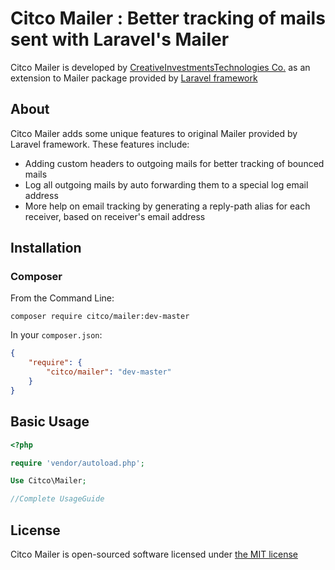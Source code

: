 # Citco Mailer : Better tracking of mails sent with Laravel's Mailer

Citco Mailer is developed by [CreativeInvestmentsTechnologies Co.](http://creativeinvestments.co.uk) as an extension to Mailer package provided by [Laravel framework](http://www.laravel.com)

## About

Citco Mailer adds some unique features to original Mailer provided by Laravel framework. These features include:

*  Adding custom headers to outgoing mails for better tracking of bounced mails
*  Log all outgoing mails by auto forwarding them to a special log email address
*  More help on email tracking by generating a reply-path alias for each receiver, based on receiver's email address

## Installation

### Composer

From the Command Line:

```
composer require citco/mailer:dev-master
```

In your `composer.json`:

``` json
{
    "require": {
        "citco/mailer": "dev-master"
    }
}
```

## Basic Usage

``` php
<?php

require 'vendor/autoload.php';

Use Citco\Mailer;

//Complete UsageGuide

```

## License

Citco Mailer is open-sourced software licensed under [the MIT license](http://opensource.org/licenses/MIT)


